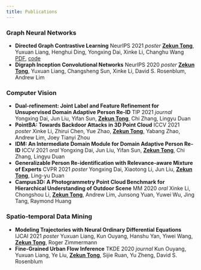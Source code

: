 ```yaml
---
title: Publications
---
```

### Graph Neural Networks
- **Directed Graph Contrastive Learning**
    NeurIPS 2021 *poster*
    <u>**Zekun Tong**</u>, Yuxuan Liang, Henghui Ding, Yongxing Dai, Xinke Li, Changhu Wang 
    [PDF](/attaches/cv_tzk.pdf), [code](https://github.com/flyingtango/DiGCL)
- **Digraph Inception Convolutional Networks**
    NeurIPS 2020 *poster*
    <u>**Zekun Tong**</u>, Yuxuan Liang, Changsheng Sun, Xinke Li, David S. Rosenblum, Andrew Lim

### Computer Vision
- **Dual-refinement: Joint Label and Feature Refinement for Unsupervised Domain Adaptive Person Re-ID**
    TIP 2021 *journal*
    Yongxing Dai, Jun Liu, Yifan Sun, <u>**Zekun Tong**</u>, Chi Zhang, Lingyu Duan
- **PointBA: Towards Backdoor Attacks in 3D Point Cloud**
    ICCV 2021 *poster*
    Xinke Li, Zhirui Chen, Yue Zhao, <u>**Zekun Tong**</u>, Yabang Zhao, Andrew Lim, Joey Tianyi Zhou
- **IDM: An Intermediate Domain Module for Domain Adaptive Person Re-ID**
    ICCV 2021 *oral*
    Yongxing Dai, Jun Liu, Yifan Sun, <u>**Zekun Tong**</u>, Chi Zhang, Lingyu Duan
- **Generalizable Person Re-identification with Relevance-aware Mixture of Experts**
    CVPR 2021 *poster*
    Yongxing Dai, Xiaotong Li, Jun Liu, <u>**Zekun Tong**</u>, Ling-yu Duan
- **Campus3D: A Photogrammetry Point Cloud Benchmark for Hierarchical Understanding of Outdoor Scene**
    MM 2020 *oral*
    Xinke Li, Chongshou Li, <u>**Zekun Tong**</u>, Andrew Lim, Junsong Yuan, Yuwei Wu, Jing Tang, Raymond Huang

### Spatio-temporal Data Mining
- **Modeling Trajectories with Neural Ordinary Differential Equations**
    IJCAI 2021 *poster*
    Yuxuan Liang, Kun Ouyang, Hanshu Yan, Yiwei Wang, <u>**Zekun Tong**</u>, Roger Zimmermann
- **Fine-Grained Urban Flow Inference**
    TKDE 2020 *journal*
    Kun Ouyang, Yuxuan Liang, Ye Liu, <u>**Zekun Tong**</u>, Sijie Ruan, Yu Zheng, David S. Rosenblum

